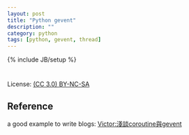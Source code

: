 ```yaml
---
layout: post
title: "Python gevent"
description: ""
category: python
tags: [python, gevent, thread]
---
```

{% include JB/setup %}
#
License: [(CC 3.0) BY-NC-SA](http://creativecommons.org/licenses/by-nc-sa/3.0/)

## Reference
a good example to write blogs: [Victor:淺談coroutine與gevent](http://blog.ez2learn.com/2010/07/17/talk-about-coroutine-and-gevent/)
